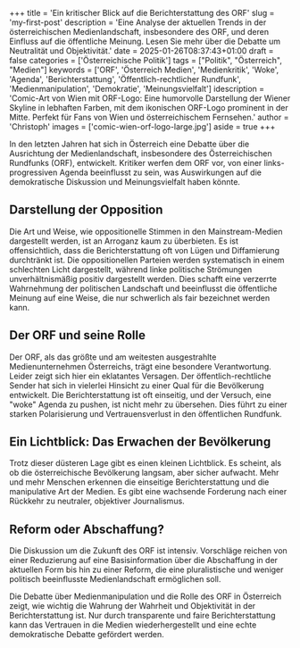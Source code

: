 +++
title = 'Ein kritischer Blick auf die Berichterstattung des ORF'
slug = 'my-first-post'
description = 'Eine Analyse der aktuellen Trends in der österreichischen Medienlandschaft, insbesondere des ORF, und deren Einfluss auf die öffentliche Meinung. Lesen Sie mehr über die Debatte um Neutralität und Objektivität.'
date = 2025-01-26T08:37:43+01:00
draft = false
categories = ['Österreichische Politik']
tags = ["Politik", "Österreich", "Medien"]
keywords = ['ORF', 'Österreich Medien', 'Medienkritik', 'Woke', 'Agenda', 'Berichterstattung', 'Öffentlich-rechtlicher Rundfunk', 'Medienmanipulation', 'Demokratie', 'Meinungsvielfalt']
idescription = 'Comic-Art von Wien mit ORF-Logo: Eine humorvolle Darstellung der Wiener Skyline in lebhaften Farben, mit dem ikonischen ORF-Logo prominent in der Mitte. Perfekt für Fans von Wien und österreichischem Fernsehen.'
author = 'Christoph'
images = ['comic-wien-orf-logo-large.jpg']
aside = true
+++

In den letzten Jahren hat sich in Österreich eine Debatte über die Ausrichtung der Medienlandschaft, insbesondere des Österreichischen Rundfunks (ORF), entwickelt. Kritiker werfen dem ORF vor, von einer links-progressiven Agenda beeinflusst zu sein, was Auswirkungen auf die demokratische Diskussion und Meinungsvielfalt haben könnte.

## Darstellung der Opposition
Die Art und Weise, wie oppositionelle Stimmen in den Mainstream-Medien dargestellt werden, ist an Arroganz kaum zu überbieten. Es ist offensichtlich, dass die Berichterstattung oft von Lügen und Diffamierung durchtränkt ist. Die oppositionellen Parteien werden systematisch in einem schlechten Licht dargestellt, während linke politische Strömungen unverhältnismäßig positiv dargestellt werden. Dies schafft eine verzerrte Wahrnehmung der politischen Landschaft und beeinflusst die öffentliche Meinung auf eine Weise, die nur schwerlich als fair bezeichnet werden kann.

## Der ORF und seine Rolle
Der ORF, als das größte und am weitesten ausgestrahlte Medienunternehmen Österreichs, trägt eine besondere Verantwortung. Leider zeigt sich hier ein eklatantes Versagen. Der öffentlich-rechtliche Sender hat sich in vielerlei Hinsicht zu einer Qual für die Bevölkerung entwickelt. Die Berichterstattung ist oft einseitig, und der Versuch, eine "woke" Agenda zu pushen, ist nicht mehr zu übersehen. Dies führt zu einer starken Polarisierung und Vertrauensverlust in den öffentlichen Rundfunk.

## Ein Lichtblick: Das Erwachen der Bevölkerung
Trotz dieser düsteren Lage gibt es einen kleinen Lichtblick. Es scheint, als ob die österreichische Bevölkerung langsam, aber sicher aufwacht. Mehr und mehr Menschen erkennen die einseitige Berichterstattung und die manipulative Art der Medien. Es gibt eine wachsende Forderung nach einer Rückkehr zu neutraler, objektiver Journalismus.

## Reform oder Abschaffung?
Die Diskussion um die Zukunft des ORF ist intensiv. Vorschläge reichen von einer Reduzierung auf eine Basisinformation über die Abschaffung in der aktuellen Form bis hin zu einer Reform, die eine pluralistische und weniger politisch beeinflusste Medienlandschaft ermöglichen soll.

Die Debatte über Medienmanipulation und die Rolle des ORF in Österreich zeigt, wie wichtig die Wahrung der Wahrheit und Objektivität in der Berichterstattung ist. Nur durch transparente und faire Berichterstattung kann das Vertrauen in die Medien wiederhergestellt und eine echte demokratische Debatte gefördert werden.